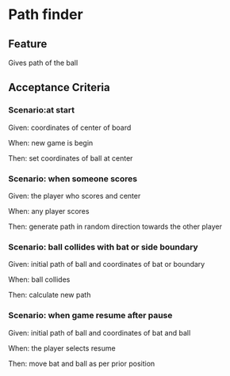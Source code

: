 # Path finder

## Feature

Gives path of the ball

## Acceptance Criteria

### Scenario:at start

Given: coordinates of center of board

When: new game is begin

Then: set coordinates of ball at center

### Scenario: when someone scores

Given: the player who scores and center

When: any player scores

Then: generate path in random direction towards
the other player

### Scenario: ball collides with bat or side boundary

Given: initial path of ball and coordinates of
bat or boundary

When: ball collides

Then: calculate new path

### Scenario: when game resume after pause

Given: initial path of ball and coordinates of
bat and ball

When: the player selects resume

Then: move bat and ball as per prior position
